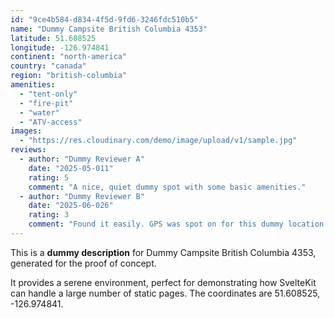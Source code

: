 ```yaml
---
id: "9ce4b584-d834-4f5d-9fd6-3246fdc510b5"
name: "Dummy Campsite British Columbia 4353"
latitude: 51.608525
longitude: -126.974841
continent: "north-america"
country: "canada"
region: "british-columbia"
amenities:
  - "tent-only"
  - "fire-pit"
  - "water"
  - "ATV-access"
images:
  - "https://res.cloudinary.com/demo/image/upload/v1/sample.jpg"
reviews:
  - author: "Dummy Reviewer A"
    date: "2025-05-011"
    rating: 5
    comment: "A nice, quiet dummy spot with some basic amenities."
  - author: "Dummy Reviewer B"
    date: "2025-06-026"
    rating: 3
    comment: "Found it easily. GPS was spot on for this dummy location."
---
```


This is a **dummy description** for Dummy Campsite British Columbia 4353, generated for the proof of concept.

It provides a serene environment, perfect for demonstrating how SvelteKit can handle a large number of static pages. The coordinates are 51.608525, -126.974841.
